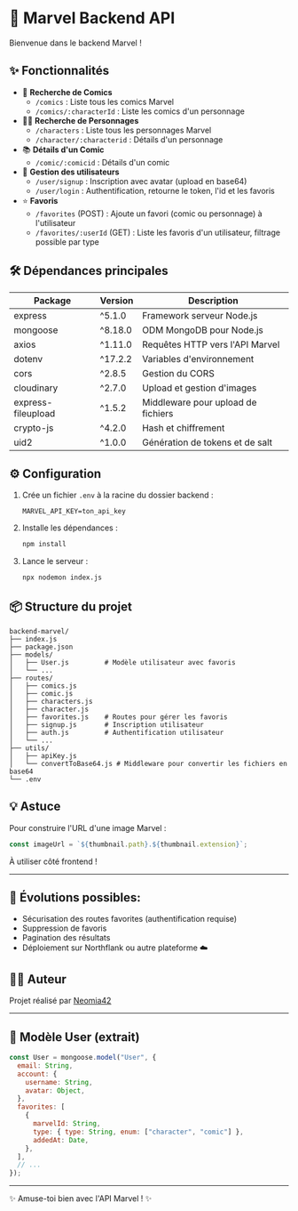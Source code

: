 # 🚀 Marvel Backend API

Bienvenue dans le backend Marvel !

## ✨ Fonctionnalités

- 🔎 **Recherche de Comics**
  - `/comics` : Liste tous les comics Marvel
  - `/comics/:characterId` : Liste les comics d'un personnage
- 🦸‍♂️ **Recherche de Personnages**
  - `/characters` : Liste tous les personnages Marvel
  - `/character/:characterid` : Détails d'un personnage
- 📚 **Détails d'un Comic**
  - `/comic/:comicid` : Détails d'un comic
- 👤 **Gestion des utilisateurs**
  - `/user/signup` : Inscription avec avatar (upload en base64)
  - `/user/login` : Authentification, retourne le token, l'id et les favoris
- ⭐ **Favoris**
  - `/favorites` (POST) : Ajoute un favori (comic ou personnage) à l'utilisateur
  - `/favorites/:userId` (GET) : Liste les favoris d'un utilisateur, filtrage possible par type

## 🛠️ Dépendances principales

| Package            | Version | Description                        |
| ------------------ | ------- | ---------------------------------- |
| express            | ^5.1.0  | Framework serveur Node.js          |
| mongoose           | ^8.18.0 | ODM MongoDB pour Node.js           |
| axios              | ^1.11.0 | Requêtes HTTP vers l'API Marvel    |
| dotenv             | ^17.2.2 | Variables d'environnement          |
| cors               | ^2.8.5  | Gestion du CORS                    |
| cloudinary         | ^2.7.0  | Upload et gestion d'images         |
| express-fileupload | ^1.5.2  | Middleware pour upload de fichiers |
| crypto-js          | ^4.2.0  | Hash et chiffrement                |
| uid2               | ^1.0.0  | Génération de tokens et de salt    |

## ⚙️ Configuration

1. Crée un fichier `.env` à la racine du dossier backend :
   ```env
   MARVEL_API_KEY=ton_api_key
   ```
2. Installe les dépendances :
   ```bash
   npm install
   ```
3. Lance le serveur :
   ```bash
   npx nodemon index.js
   ```

## 📦 Structure du projet

```
backend-marvel/
├── index.js
├── package.json
├── models/
│   ├── User.js         # Modèle utilisateur avec favoris
│   └── ...
├── routes/
│   ├── comics.js
│   ├── comic.js
│   ├── characters.js
│   ├── character.js
│   ├── favorites.js    # Routes pour gérer les favoris
│   ├── signup.js       # Inscription utilisateur
│   ├── auth.js         # Authentification utilisateur
│   └── ...
├── utils/
│   ├── apiKey.js
│   └── convertToBase64.js # Middleware pour convertir les fichiers en base64
└── .env
```

## 💡 Astuce

Pour construire l'URL d'une image Marvel :

```js
const imageUrl = `${thumbnail.path}.${thumbnail.extension}`;
```

À utiliser côté frontend !

---

## 🚧 Évolutions possibles:

- Sécurisation des routes favorites (authentification requise)
- Suppression de favoris
- Pagination des résultats
- Déploiement sur Northflank ou autre plateforme ☁️

## 👩‍💻 Auteur

Projet réalisé par [Neomia42](https://github.com/Neomia42)

---

## 📖 Modèle User (extrait)

```js
const User = mongoose.model("User", {
  email: String,
  account: {
    username: String,
    avatar: Object,
  },
  favorites: [
    {
      marvelId: String,
      type: { type: String, enum: ["character", "comic"] },
      addedAt: Date,
    },
  ],
  // ...
});
```

---

✨ Amuse-toi bien avec l'API Marvel ! ✨
